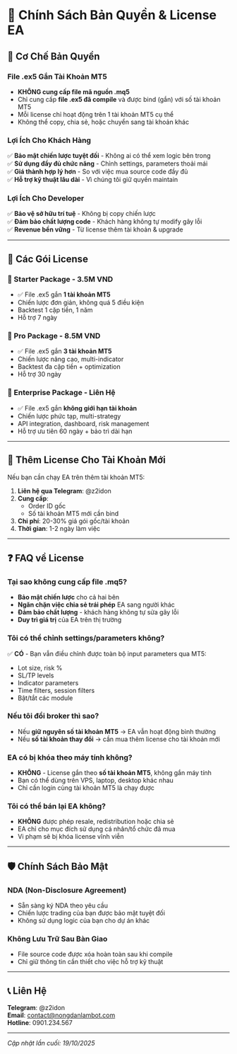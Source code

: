 # 📜 Chính Sách Bản Quyền & License EA

## 🔐 Cơ Chế Bản Quyền

### File .ex5 Gắn Tài Khoản MT5
- **KHÔNG cung cấp file mã nguồn .mq5**
- Chỉ cung cấp **file .ex5 đã compile** và được bind (gắn) với số tài khoản MT5
- Mỗi license chỉ hoạt động trên 1 tài khoản MT5 cụ thể
- Không thể copy, chia sẻ, hoặc chuyển sang tài khoản khác

### Lợi Ích Cho Khách Hàng
✅ **Bảo mật chiến lược tuyệt đối** - Không ai có thể xem logic bên trong  
✅ **Sử dụng đầy đủ chức năng** - Chỉnh settings, parameters thoải mái  
✅ **Giá thành hợp lý hơn** - So với việc mua source code đầy đủ  
✅ **Hỗ trợ kỹ thuật lâu dài** - Vì chúng tôi giữ quyền maintain  

### Lợi Ích Cho Developer
✅ **Bảo vệ sở hữu trí tuệ** - Không bị copy chiến lược  
✅ **Đảm bảo chất lượng code** - Khách hàng không tự modify gây lỗi  
✅ **Revenue bền vững** - Từ license thêm tài khoản & upgrade  

---

## 💎 Các Gói License

### 🥉 Starter Package - 3.5M VND
- ✅ File .ex5 gắn **1 tài khoản MT5**
- Chiến lược đơn giản, không quá 5 điều kiện
- Backtest 1 cặp tiền, 1 năm
- Hỗ trợ 7 ngày

### 🥈 Pro Package - 8.5M VND
- ✅ File .ex5 gắn **3 tài khoản MT5**
- Chiến lược nâng cao, multi-indicator
- Backtest đa cặp tiền + optimization
- Hỗ trợ 30 ngày

### 🥇 Enterprise Package - Liên Hệ
- ✅ File .ex5 gắn **không giới hạn tài khoản**
- Chiến lược phức tạp, multi-strategy
- API integration, dashboard, risk management
- Hỗ trợ ưu tiên 60 ngày + bảo trì dài hạn

---

## 🔄 Thêm License Cho Tài Khoản Mới

Nếu bạn cần chạy EA trên thêm tài khoản MT5:

1. **Liên hệ qua Telegram**: @z2idon
2. **Cung cấp**:
   - Order ID gốc
   - Số tài khoản MT5 mới cần bind
3. **Chi phí**: 20-30% giá gói gốc/tài khoản
4. **Thời gian**: 1-2 ngày làm việc

---

## ❓ FAQ về License

### Tại sao không cung cấp file .mq5?
- **Bảo mật chiến lược** cho cả hai bên
- **Ngăn chặn việc chia sẻ trái phép** EA sang người khác
- **Đảm bảo chất lượng** - khách hàng không tự sửa gây lỗi
- **Duy trì giá trị** của EA trên thị trường

### Tôi có thể chỉnh settings/parameters không?
✅ **CÓ** - Bạn vẫn điều chỉnh được toàn bộ input parameters qua MT5:
- Lot size, risk %
- SL/TP levels
- Indicator parameters
- Time filters, session filters
- Bật/tắt các module

### Nếu tôi đổi broker thì sao?
- Nếu **giữ nguyên số tài khoản MT5** → EA vẫn hoạt động bình thường
- Nếu **số tài khoản thay đổi** → cần mua thêm license cho tài khoản mới

### EA có bị khóa theo máy tính không?
- **KHÔNG** - License gắn theo **số tài khoản MT5**, không gắn máy tính
- Bạn có thể dùng trên VPS, laptop, desktop khác nhau
- Chỉ cần login cùng tài khoản MT5 là chạy được

### Tôi có thể bán lại EA không?
- **KHÔNG** được phép resale, redistribution hoặc chia sẻ
- EA chỉ cho mục đích sử dụng cá nhân/tổ chức đã mua
- Vi phạm sẽ bị khóa license vĩnh viễn

---

## 🛡️ Chính Sách Bảo Mật

### NDA (Non-Disclosure Agreement)
- Sẵn sàng ký NDA theo yêu cầu
- Chiến lược trading của bạn được bảo mật tuyệt đối
- Không sử dụng logic của bạn cho dự án khác

### Không Lưu Trữ Sau Bàn Giao
- File source code được xóa hoàn toàn sau khi compile
- Chỉ giữ thông tin cần thiết cho việc hỗ trợ kỹ thuật

---

## 📞 Liên Hệ

**Telegram**: @z2idon  
**Email**: contact@nongdanlambot.com  
**Hotline**: 0901.234.567

---

*Cập nhật lần cuối: 19/10/2025*
